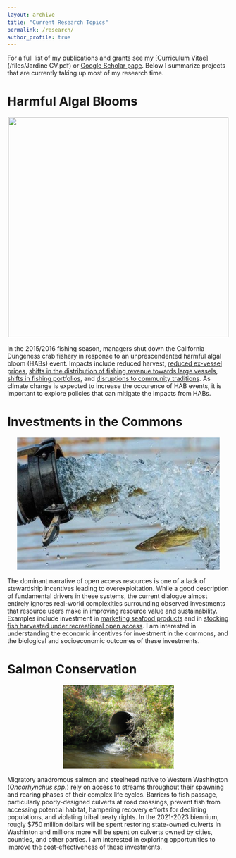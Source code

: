 ```yaml
---
layout: archive
title: "Current Research Topics"
permalink: /research/
author_profile: true
---
```


For a full list of my publications and grants see my [Curriculum Vitae](/files/Jardine CV.pdf) or [Google Scholar page](https://scholar.google.com/citations?user=h4BCQ3oAAAAJ&hl=en&oi=ao). Below I summarize projects that are currently taking up most of my research time. 

# Harmful Algal Blooms


<p align="center">
  <img width="500" height="500" src="/images/habs.jpg">
</p>



In the 2015/2016 fishing season, managers shut down the California Dungeness crab fishery in response to an unprescendented harmful algal bloom (HABs) event. Impacts include reduced harvest, [reduced ex-vessel prices](https://www.journals.uchicago.edu/doi/abs/10.1086/707643), [shifts in the distribution of fishing revenue towards large vessels](https://www.sciencedirect.com/science/article/abs/pii/S0921800919312935), [shifts in fishing portfolios](https://www.pnas.org/content/118/2/e2014379117), and [disruptions to community traditions](https://www.sciencedirect.com/science/article/pii/S1568988320300792). As climate change is expected to increase the occurence of HAB events, it is important to explore policies that can mitigate the impacts from HABs.

# Investments in the Commons



<p align="center">
  <img width="460" height="300" src="/images/walleyeFingerlings.jpg">
</p>

The dominant narrative of open access resources is one of a lack of stewardship incentives leading to overexploitation. While a good description of fundamental drivers in these systems, the current dialogue almost entirely ignores real-world complexities surrounding observed investments that resource users make in improving resource value and sustainability. Examples include investment in [marketing seafood products](https://onlinelibrary.wiley.com/doi/abs/10.1093/ajae/aau050) and in [stocking fish harvested under recreational open access](https://www.ecologyandsociety.org/vol26/iss2/art16/).  I am interested in understanding the economic incentives for investment in the commons, and the biological and socioeconomic outcomes of these investments. 


# Salmon Conservation


<p align="center">
  <img width="50%" height="50%" src="/images/culvert.jpg">
</p>

Migratory anadromous salmon and steelhead native to Western Washington (*Oncorhynchus spp.*) rely on access to streams throughout their spawning and rearing phases of their complex life cycles. Barriers to fish passage, particularly poorly-designed culverts at road crossings, prevent fish from accessing potential habitat, hampering recovery efforts for declining populations, and violating tribal treaty rights. In the 2021-2023 biennium, rougly $750 million dollars will be spent restoring state-owned culverts in Washinton and millions more will be spent on culverts owned by cities, counties, and other parties. I am interested in exploring opportunities to improve the cost-effectiveness of these investments. 


